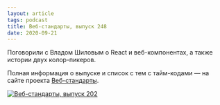 ```yaml
---
layout: article
tags: podcast
title: Веб-стандарты, выпуск 248
date: 2020-09-21
---
```


Поговорили c Владом Шиловым о React и веб-компонентах, а также истории двух колор-пикеров.

Полная информация о выпуске и список с тем с тайм-кодами — на сайте проекта [Веб-стандарты](https://web-standards.ru/podcast/248/).

[![Веб-стандарты, выпуск 202](https://img.youtube.com/vi/ZWjfMGFITHE/0.jpg)](https://www.youtube.com/watch?v=ZWjfMGFITHE)
